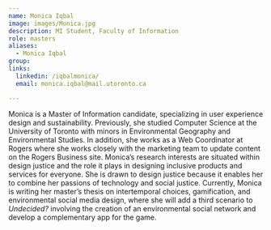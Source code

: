```yaml
---
name: Monica Iqbal
image: images/Monica.jpg
description: MI Student, Faculty of Information
role: masters
aliases: 
  - Monica Iqbal
group: 
links:
  linkedin: /iqbalmonica/
  email: monica.iqbal@mail.utoronto.ca

---
```


Monica is a Master of Information candidate, specializing in user experience design and sustainability. 
Previously, she studied Computer Science at the University of Toronto with minors in Environmental Geography and Environmental Studies. 
In addition, she works as a Web Coordinator at Rogers where she works 
closely with the marketing team to update content on the Rogers Business site. 
Monica’s research interests are situated within design justice and the role it plays 
in designing inclusive products and services for everyone. She is drawn to design 
justice because it enables her to combine her passions of technology and social justice. 
Currently, Monica is writing her master’s thesis on intertemporal choices, gamification, 
and environmental social media design, where she will add a third scenario to *Undecided?* 
involving the creation of an environmental social network and develop a complementary app for the game.